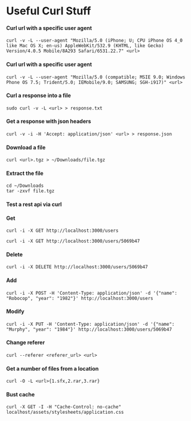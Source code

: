 # Useful Curl Stuff

#### Curl url with a specific user agent
```
curl -v -L --user-agent "Mozilla/5.0 (iPhone; U; CPU iPhone OS 4_0 like Mac OS X; en-us) AppleWebKit/532.9 (KHTML, like Gecko) Version/4.0.5 Mobile/8A293 Safari/6531.22.7" <url>
```

#### Curl url with a specific user agent
```
curl -v -L --user-agent "Mozilla/5.0 (compatible; MSIE 9.0; Windows Phone OS 7.5; Trident/5.0; IEMobile/9.0; SAMSUNG; SGH-i917)" <url>
```

#### Curl a response into a file
```
sudo curl -v -L <url> > response.txt
```

#### Get a response with json headers
```
curl -v -i -H 'Accept: application/json' <url> > response.json
```

#### Download a file
```
curl <url>.tgz > ~/Downloads/file.tgz
```

#### Extract the file
```
cd ~/Downloads
tar -zxvf file.tgz
```

#### Test a rest api via curl

#### Get
```
curl -i -X GET http://localhost:3000/users
```

```
curl -i -X GET http://localhost:3000/users/5069b47
```

#### Delete
```
curl -i -X DELETE http://localhost:3000/users/5069b47
```

#### Add
```
curl -i -X POST -H 'Content-Type: application/json' -d '{"name": "Robocop", "year": "1982"}' http://localhost:3000/users
```

#### Modify
```
curl -i -X PUT -H 'Content-Type: application/json' -d '{"name": "Murphy", "year": "1984"}' http://localhost:3000/users/5069b47
```

#### Change referer 
```
curl --referer <referer_url> <url>
```

#### Get a number of files from a location
```
curl -O -L <url>{1.sfx,2.rar,3.rar}
```

#### Bust cache
```
curl -X GET -I -H "Cache-Control: no-cache" localhost/assets/stylesheets/application.css
```